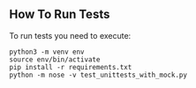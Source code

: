 How To Run Tests
----------------

To run tests you need to execute:

    python3 -m venv env
    source env/bin/activate
    pip install -r requirements.txt
    python -m nose -v test_unittests_with_mock.py 

